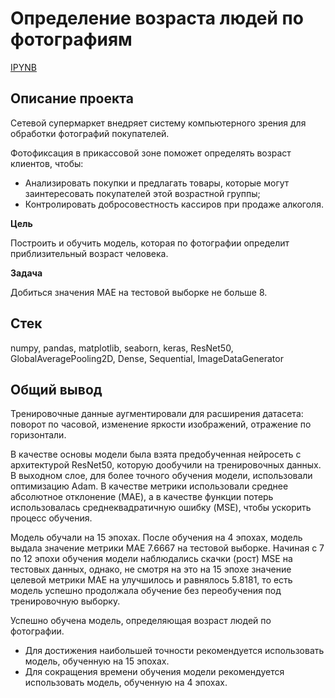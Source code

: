 # Определение возраста людей по фотографиям
[IPYNB](https://github.com/lil-scripter/Practicum_projects/blob/7eb33417abb93e165195212244d776d6dfeef0a3/14-CV-age_recognition/14-CV-age_recognition.ipynb)

## Описание проекта

Сетевой супермаркет внедряет систему компьютерного зрения для обработки фотографий покупателей.

Фотофиксация в прикассовой зоне поможет определять возраст клиентов, чтобы:
* Анализировать покупки и предлагать товары, которые могут заинтересовать покупателей этой возрастной группы;
* Контролировать добросовестность кассиров при продаже алкоголя.

**Цель**

Построить и обучить модель, которая по фотографии определит приблизительный возраст человека.

**Задача**

Добиться значения MAE на тестовой выборке не больше 8.

## Стек
numpy, pandas, matplotlib, seaborn, keras, ResNet50, GlobalAveragePooling2D, Dense, Sequential, ImageDataGenerator

## Общий вывод

Тренировочные данные аугментировали для расширения датасета: поворот по часовой, изменение яркости изображений, отражение по горизонтали.

В качестве основы модели была взята предобученная нейросеть с архитектурой ResNet50, которую дообучили на тренировочных данных. В выходном слое, для более точного обучения модели, использовали оптимизацию Adam. В качестве метрики использовали среднее абсолютное отклонение (MAE), а в качестве функции потерь использовалась среднеквадратичную ошибку (MSE), чтобы ускорить процесс обучения.

Модель обучали на 15 эпохах. После обучения на 4 эпохах, модель выдала значение метрики MAE 7.6667 на тестовой выборке. Начиная с 7 по 12 эпохи обучения модели наблюдались скачки (рост) MSE на тестовых данных, однако, не смотря на это на 15 эпохе значение целевой метрики MAE на улучшилось и равнялось 5.8181, то есть модель успешно продолжала обучение без переобучения под тренировочную выборку.


Успешно обучена модель, определяющая возраст людей по фотографии.
* Для достижения наибольшей точности рекомендуется использовать модель, обученную на 15 эпохах.
* Для сокращения времени обучения модели рекомендуется использовать модель, обученную на 4 эпохах.
